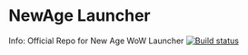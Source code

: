 NewAge Launcher
============
Info:
Official Repo for New Age WoW Launcher
[![Build status](https://ci.appveyor.com/api/projects/status/sdhga6480qniubd6?svg=true)](https://ci.appveyor.com/project/CDAGaming/newage-launcher-public)
